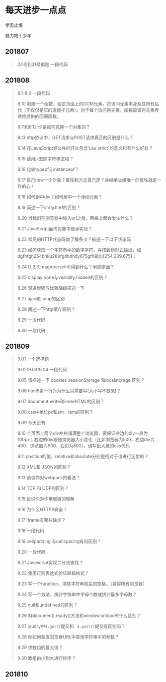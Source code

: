 # 每天进步一点点
学无止境

努力吧！少年

## 201807

> 24号到31号都是 一段代码

## 201808

> 8.1-8.9 一段代码
>
> 8.10 创建一个函数，给定页面上的DOM元素，将访问元素本身及其所有后代（不仅仅是它的直接子元素）。对于每个访问得元素，函数应该将元素传递给提供的回调函数。
>
> 8.11和8.12  你是如何克隆一个对象的？
>
> 8.13 http协议中，GET请求与POST请求真正的区别是什么？
>
> 8.14 在JavaScript源文件的开头包含'use strict'的意义和有什么好处？
>
> 8.15 请用js去除字符串空格？
>
> 8.16 比较typeof与instanceof？
>
> 8.17 自己new一个对象？属性和方法自己定？并继承父级唯一的属性就是一样的心！
>
> 8.18 如何剧中div？如何居中一个浮动元素？
>
> 8.19 简述一下src与href的区别？
>
> 8.20 当我们在浏览器中输入url之后，网络上都会发生什么？
>
> 8.21 JavaScript面向对象中继承实现？
>
> 8.22 常见的HTTP状态码你了解多少？描述一下以下状态码
>
> 8.23 如何获取一个字符串中的数字字符，并按数组形式输出，如dgfhfgh254bhku289fgdhdhdy675gfh输出[254,289,675]；
>
> 8.24 [1,2,3].map(parseInt)得到什么？阐述原因？
>
> 8.25 display:none与visibility:hidden的区别？
>
> 8.26 渐进增强与优雅降级描述一下
>
> 8.27 ajax和jsonp的区别
>
> 8.28 阐述一下http缓存机制？
>
> 8.29 一段代码
>
> 8.30 一段代码

## 201809

> 9.01 一个选择题
>
> 9.02/9.03/9.04 一段代码
>
> 9.05 请描述一下 cookies sessionStorage 和localstorage 区别？
>
> 9.06 html5第一行为为什么只需要写<!DOCTYPE html>(大小写不敏感)？
>
> 9.07 document.write和innerHTML的区别？
>
> 9.08 css中单位px和em，rem的区别？
>
> 9.09 今天没有
>
> 9.10 个页面上两个div左右铺满整个浏览器，要保证左边的div一直为100px；右边的div跟随浏览器大小变化（比如浏览器为500，右边div为400，浏览器为900，右边为800），请写出大概的css代码
>
> 9.11 position的值，relative和absolute分别是相对于谁进行定位的？
>
> 9.12 XML和 JSON的区别？
>
> 9.13 谈谈你对webpack的看法？
>
> 9.14 TCP 和 UDP的区别？
>
> 9.15 说说你对作用域链的理解
>
> 9.16 为什么HTTPS安全？
>
> 9.17 iframe有哪些缺点？
>
> 9.18 一段代码
>
> 9.19 cellpadding 与cellspacing有何区别？
>
> 9.20 一段代码
>
> 9.21 Javascript实现二分法查找？
>
> 9.22 使用正则表达式验证邮箱格式？
>
> 9.23 写一个function，清除字符串前后的空格。（兼容所有浏览器）
>
> 9.24 写一个方法，统计字符串中字母个数或统计最多字母数？
>
> 9.25 null和undefined的区别？
>
> 9.26 $(document).ready()方法和window.onload有什么区别？
>
> 9.27 jquery中`$.get()`提交和 ` $.post()`提交有区别吗？
>
> 9.28 你如何获取浏览器URL中查询字符串中的参数？
>
> 9.29 求数组的最大值？
>
> 9.30 数组由小到大进行排序？

## 201810

